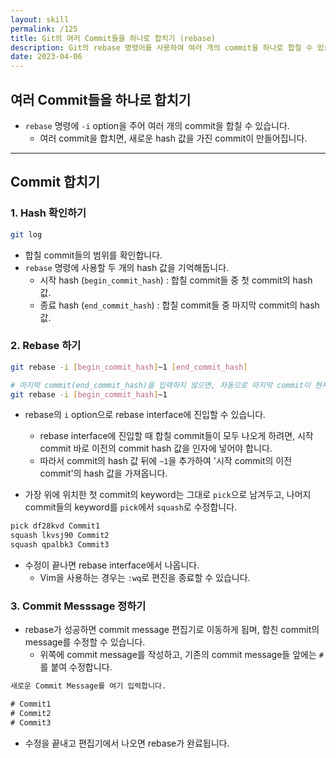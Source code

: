 ```yaml
---
layout: skill
permalink: /125
title: Git의 여러 Commit들을 하나로 합치기 (rebase)
description: Git의 rebase 명령어를 사용하여 여러 개의 commit을 하나로 합칠 수 있습니다.
date: 2023-04-06
---
```



## 여러 Commit들을 하나로 합치기

- `rebase` 명령에 `-i` option을 주어 여러 개의 commit을 합칠 수 있습니다.
    - 여러 commit을 합치면, 새로운 hash 값을 가진 commit이 만들어집니다.


---


## Commit 합치기


### 1. Hash 확인하기

```sh
git log
```

- 합칠 commit들의 범위를 확인합니다.
- `rebase` 명령에 사용할 두 개의 hash 값을 기억해둡니다.
    - 시작 hash (`begin_commit_hash`) : 합칠 commit들 중 첫 commit의 hash 값.
    - 종료 hash (`end_commit_hash`) : 합칠 commit들 중 마지막 commit의 hash 값.


### 2. Rebase 하기

```sh
git rebase -i [begin_commit_hash]~1 [end_commit_hash]

# 마지막 commit(end_commit_hash)을 입력하지 않으면, 자동으로 마지막 commit이 현재 위치한 commit으로 지정됩니다.
git rebase -i [begin_commit_hash]~1
```

- rebase의 `i` option으로 rebase interface에 진입할 수 있습니다.
    - rebase interface에 진입할 때 합칠 commit들이 모두 나오게 하려면, 시작 commit 바로 이전의 commit hash 값을 인자에 넣어야 합니다.
    - 따라서 commit의 hash 값 뒤에 `~1`을 추가하여 '시작 commit의 이전 commit'의 hash 값을 가져옵니다.

- 가장 위에 위치한 첫 commit의 keyword는 그대로 `pick`으로 남겨두고, 나머지 commit들의 keyword를 `pick`에서 `squash`로 수정합니다.

```txt
pick df28kvd Commit1
squash lkvsj90 Commit2
squash qpalbk3 Commit3
```

- 수정이 끝나면 rebase interface에서 나옵니다.
    - Vim을 사용하는 경우는 `:wq`로 편진을 종료할 수 있습니다.


### 3. Commit Messsage 정하기

- rebase가 성공하면 commit message 편집기로 이동하게 됩며, 합친 commit의 message를 수정할 수 있습니다.
    - 위쪽에 commit message를 작성하고, 기존의 commit message들 앞에는 `#`를 붙여 수정합니다.

```txt
새로운 Commit Message를 여기 입력합니다.

# Commit1
# Commit2
# Commit3
```

- 수정을 끝내고 편집기에서 나오면 rebase가 완료됩니다.

